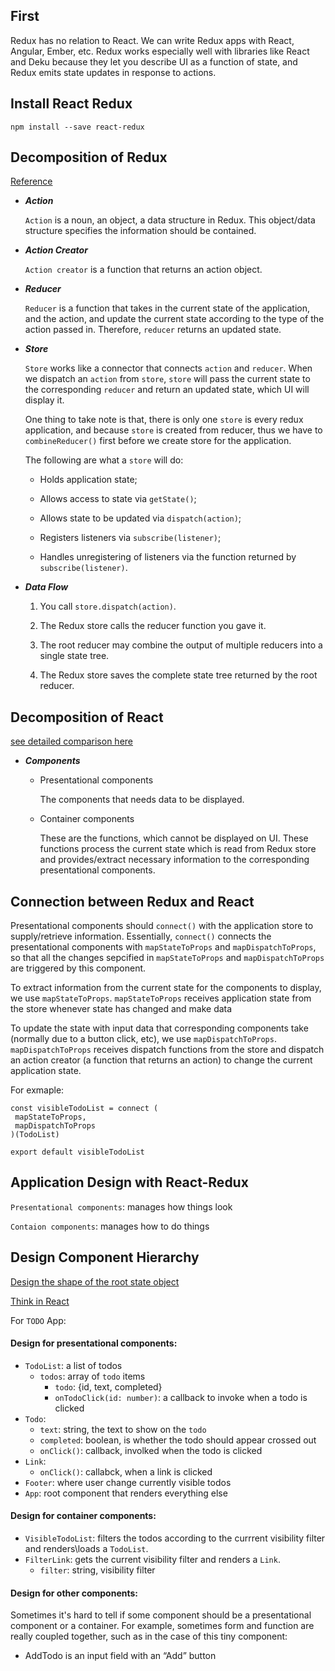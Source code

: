 ## First

Redux has no relation to React. We can write Redux apps with React, Angular, Ember, etc. Redux works especially well with libraries like React and Deku because they let you describe UI as a function of state, and Redux emits state updates in response to actions. 

## Install React Redux
```
npm install --save react-redux
```

## Decomposition of Redux 
   
   [Reference](https://redux.js.org/basics)
   
 * ***Action***
 
   `Action` is a noun, an object, a data structure in Redux. This object/data structure specifies the information should be contained. 
   
 * ***Action Creator***
 
   `Action creator` is a function that returns an action object.
   
 * ***Reducer***
 
   `Reducer` is a function that takes in the current state of the application, and the action, and update the current state according to the type of the action passed in. Therefore, `reducer` returns an updated state.
   
 * ***Store***
 
   `Store` works like a connector that connects `action` and `reducer`. When we dispatch an `action` from `store`, `store` will pass the current state to the corresponding `reducer` and return an updated state, which UI will display it.
   
   One thing to take note is that, there is only one `store` is every redux application, and because `store` is created from reducer, thus we have to `combineReducer()` first before we create store for the application.
   
   The following are what a `store` will do:
   * Holds application state;

   * Allows access to state via `getState()`;

   * Allows state to be updated via `dispatch(action)`;

   * Registers listeners via `subscribe(listener)`;

   * Handles unregistering of listeners via the function returned by `subscribe(listener)`.
   
 * ***Data Flow***
 
   1. You call `store.dispatch(action)`.
   
   2. The Redux store calls the reducer function you gave it.
   
   3. The root reducer may combine the output of multiple reducers into a single state tree.
   
   4. The Redux store saves the complete state tree returned by the root reducer.
   
## Decomposition of React 

[see detailed comparison here](https://redux.js.org/basics/usage-with-react#presentational-and-container-components)

   * ***Components***
    
     * Presentational components
     
       The components that needs data to be displayed. 
       
     * Container components
       
       These are the functions, which cannot be displayed on UI. These functions process the current state which is read from Redux store and provides/extract necessary information to the corresponding presentational components.
       
       
## Connection between Redux and React 

Presentational components should `connect()` with the application store to supply/retrieve information. Essentially, `connect()` connects the presentational components with `mapStateToProps` and `mapDispatchToProps`, so that all the changes sepcified in `mapStateToProps` and `mapDispatchToProps` are triggered by this component.

To extract information from the current state for the components to display, we use `mapStateToProps`. `mapStateToProps` receives application state from the store whenever state has changed and make data

To update the state with input data that corresponding components take (normally due to a button click, etc), we use `mapDispatchToProps`. `mapDispatchToProps` receives dispatch functions from the store and dispatch an action creator (a function that returns an action) to change the current application state.

For exmaple:
```
const visibleTodoList = connect (
 mapStateToProps,
 mapDispatchToProps   
)(TodoList)

export default visibleTodoList
```

## Application Design with React-Redux 
 
 `Presentational components`: manages how things look
 
 `Contaion components`: manages how to do things
 

 ## Design Component Hierarchy
 
 [Design the shape of the root state object](https://redux.js.org/basics/reducers)
 
 [Think in React](https://reactjs.org/docs/thinking-in-react.html)
 
 For `TODO` App:
 #### Design for presentational components:
 * `TodoList`: a list of todos
    * `todos`: array of `todo` items
       * `todo`: {id, text, completed} 
       * `onTodoClick(id: number)`: a callback to invoke when a todo is clicked
 * `Todo`:
    * `text`: string, the text to show on the `todo`
    * `completed`: boolean, is whether the todo should appear crossed out
    * `onClick()`: callback, involked when the todo is clicked
 * `Link`:
    * `onClick()`: callabck, when a link is clicked
 * `Footer`: where user change currently visible todos
 * `App`: root component that renders everything else
 
 #### Design for container components:
 * `VisibleTodoList`: filters the todos according to the currrent visibility filter and renders\loads a `TodoList`.
 * `FilterLink`: gets the current visibility filter and renders a `Link`. 
    * `filter`: string, visibility filter

#### Design for other components:

Sometimes it's hard to tell if some component should be a presentational component or a container. For example, sometimes form and function are really coupled together, such as in the case of this tiny component:

   * AddTodo is an input field with an “Add” button

 
